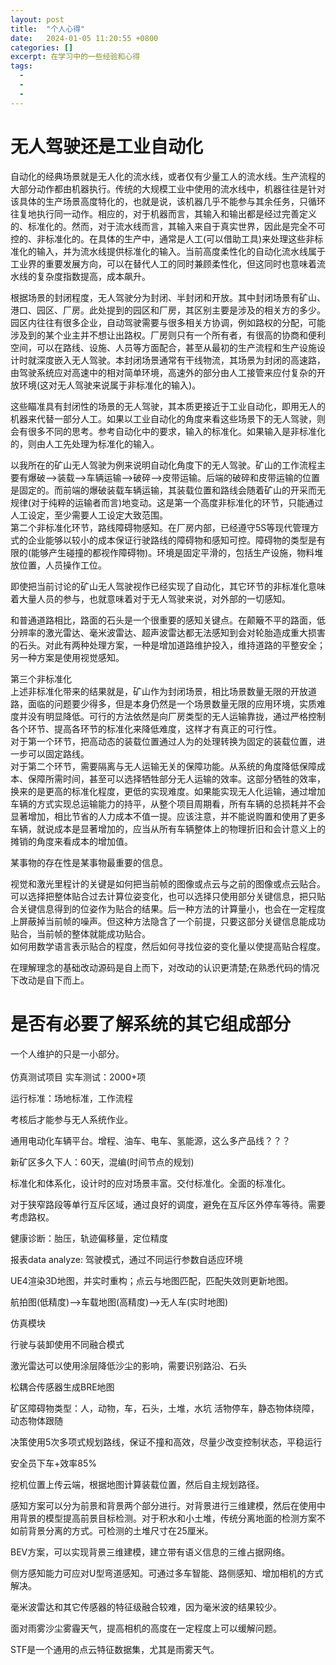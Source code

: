```yaml
---
layout: post
title:  "个人心得"
date:   2024-01-05 11:20:55 +0800
categories: []
excerpt: 在学习中的一些经验和心得
tags:
  - 
  - 
  - 
---
```


# 无人驾驶还是工业自动化
自动化的经典场景就是无人化的流水线，或者仅有少量工人的流水线。生产流程的大部分动作都由机器执行。传统的大规模工业中使用的流水线中，机器往往是针对该具体的生产场景高度特化的，也就是说，该机器几乎不能参与其余任务，只循环往复地执行同一动作。相应的，对于机器而言，其输入和输出都是经过完善定义的、标准化的。然而，对于流水线而言，其输入来自于真实世界，因此是完全不可控的、非标准化的。在具体的生产中，通常是人工(可以借助工具)来处理这些非标准化的输入，并为流水线提供标准化的输入。当前高度柔性化的自动化流水线属于工业界的重要发展方向，可以在替代人工的同时兼顾柔性化，但这同时也意味着流水线的复杂度指数提高，成本飙升。

根据场景的封闭程度，无人驾驶分为封闭、半封闭和开放。其中封闭场景有矿山、港口、园区、厂房。此处提到的园区和厂房，其区别主要是涉及的相关方的多少。园区内往往有很多企业，自动驾驶需要与很多相关方协调，例如路权的分配，可能涉及到的某个业主并不想让出路权。厂房则只有一个所有者，有很高的协商和便利空间，可以在路线、设施、人员等方面配合，甚至从最初的生产流程和生产设施设计时就深度嵌入无人驾驶。本封闭场景通常有干线物流，其场景为封闭的高速路，由驾驶系统应对高速中的相对简单环境，高速外的部分由人工接管来应付复杂的开放环境(这对无人驾驶来说属于非标准化的输入)。

这些瞄准具有封闭性的场景的无人驾驶，其本质更接近于工业自动化，即用无人的机器来代替一部分人工。如果以工业自动化的角度来看这些场景下的无人驾驶，则会有很多不同的思考。参考自动化中的要求，输入的标准化。如果输入是非标准化的，则由人工先处理为标准化的输入。

以我所在的矿山无人驾驶为例来说明自动化角度下的无人驾驶。矿山的工作流程主要有爆破-->装载-->车辆运输-->破碎-->皮带运输。后端的破碎和皮带运输的位置是固定的。而前端的爆破装载车辆运输，其装载位置和路线会随着矿山的开采而无规律(对于纯粹的运输者而言)地变动。这是第一个高度非标准化的环节，只能通过人工设定，至少需要人工设定大致范围。  
第二个非标准化环节，路线障碍物感知。在厂房内部，已经遵守5S等现代管理方式的企业能够以较小的成本保证行驶路线的障碍物和感知可控。障碍物的类型是有限的(能够产生碰撞的都视作障碍物)。环境是固定平滑的，包括生产设施，物料堆放位置，人员操作工位。

即使把当前讨论的矿山无人驾驶视作已经实现了自动化，其它环节的非标准化意味着大量人员的参与，也就意味着对于无人驾驶来说，对外部的一切感知。  

和普通道路相比，路面的石头是一个很重要的感知关键点。在颠簸不平的路面，低分辨率的激光雷达、毫米波雷达、超声波雷达都无法感知到会对轮胎造成重大损害的石头。对此有两种处理方案，一种是增加道路维护投入，维持道路的平整安全；另一种方案是使用视觉感知。

第三个非标准化  
上述非标准化带来的结果就是，矿山作为封闭场景，相比场景数量无限的开放道路，面临的问题要少得多，但是本身仍然是一个场景数量无限的应用环境，实质难度并没有明显降低。可行的方法依然是向厂房类型的无人运输靠拢，通过严格控制各个环节、提高各环节的标准化来降低难度，这样才有真正的可行性。  
对于第一个环节，把高动态的装载位置通过人为的处理转换为固定的装载位置，进一步可以固定路线。  
对于第二个环节，需要隔离与无人运输无关的保障功能。从系统的角度降低保障成本、保障所需时间，甚至可以选择牺牲部分无人运输的效率。这部分牺牲的效率，换来的是更高的标准化程度，更低的实现难度。如果能实现无人化运输，通过增加车辆的方式实现总运输能力的持平，从整个项目周期看，所有车辆的总损耗并不会显著增加，相比节省的人力成本不值一提。应该注意，并不能说购置和使用了更多车辆，就说成本是显著增加的，应当从所有车辆整体上的物理折旧和会计意义上的摊销的角度来看成本的增加值。  



某事物的存在性是某事物最重要的信息。  


视觉和激光里程计的关键是如何把当前帧的图像或点云与之前的图像或点云贴合。可以选择把整体贴合过去计算位姿变化，也可以选择只使用部分关键信息，把只贴合关键信息得到的位姿作为贴合的结果。后一种方法的计算量小，也会在一定程度上屏蔽掉当前帧的噪声。但这种方法隐含了一个前提，只要这部分关键信息能成功贴合，当前帧的整体就能成功贴合。  
如何用数学语言表示贴合的程度，然后如何寻找位姿的变化量以使提高贴合程度。  


在理解理念的基础改动源码是自上而下，对改动的认识更清楚;在熟悉代码的情况下改动是自下而上。  



# 是否有必要了解系统的其它组成部分
一个人维护的只是一小部分。
</br>
</br>
仿真测试项目
实车测试：2000+项

运行标准：场地标准，工作流程

考核后才能参与无人系统作业。

通用电动化车辆平台。增程、油车、电车、氢能源，这么多产品线？？？

新矿区多久下人：60天，混编(时间节点的规划)

标准化和体系化，设计时的应对场景丰富。交付标准化。全面的标准化。




对于狭窄路段等单行互斥区域，通过良好的调度，避免在互斥区外停车等待。需要考虑路权。

健康诊断：胎压，轨迹偏移量，定位精度

报表data analyze: 驾驶模式，通过不同运行参数自适应环境

UE4渲染3D地图，并实时重构；点云与地图匹配，匹配失效则更新地图。

航拍图(低精度)-->车载地图(高精度)-->无人车(实时地图)

仿真模块

行驶与装卸使用不同融合模式

激光雷达可以使用涂层降低沙尘的影响，需要识别路沿、石头

松耦合传感器生成BRE地图

矿区障碍物类型：人，动物，车，石头，土堆，水坑
活物停车，静态物体绕障，动态物体跟随

决策使用5次多项式规划路线，保证不撞和高效，尽量少改变控制状态，平稳运行

安全员下车+效率85%

挖机位置上传云端，根据地图计算装载位置，然后自主规划路径。



感知方案可以分为前景和背景两个部分进行。对背景进行三维建模，然后在使用中用背景的模型提高前景目标检测。对于积水和小土堆，传统分离地面的检测方案不如前背景分离的方式。可检测的土堆尺寸在25厘米。

BEV方案，可以实现背景三维建模，建立带有语义信息的三维占据网络。

侧方感知能力可应对U型弯道感知。可通过多车智能、路侧感知、增加相机的方式解决。

毫米波雷达和其它传感器的特征级融合较难，因为毫米波的结果较少。

面对雨雾沙尘雾霾天气，提高相机的高度在一定程度上可以缓解问题。

STF是一个通用的点云特征数据集，尤其是雨雾天气。